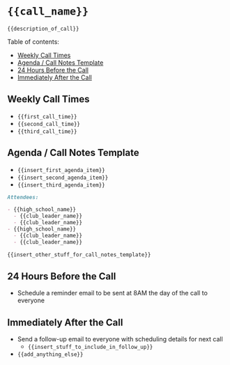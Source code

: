 # `{{call_name}}`

`{{description_of_call}}`

Table of contents:

- [Weekly Call Times](#weekly-call-times)
- [Agenda / Call Notes Template](#agenda-call-notes-template)
- [24 Hours Before the Call](#24-hours-before-the-call)
- [Immediately After the Call](#immediately-after-the-call)

## Weekly Call Times

- `{{first_call_time}}`
- `{{second_call_time}}`
- `{{third_call_time}}`

## Agenda / Call Notes Template

- `{{insert_first_agenda_item}}`
- `{{insert_second_agenda_item}}`
- `{{insert_third_agenda_item}}`

```md
Attendees:

- {{high_school_name}}
  - {{club_leader_name}}
  - {{club_leader_name}}
- {{high_school_name}}
  - {{club_leader_name}}
  - {{club_leader_name}}

{{insert_other_stuff_for_call_notes_template}}
```

## 24 Hours Before the Call

- Schedule a reminder email to be sent at 8AM the day of the call to everyone

## Immediately After the Call

- Send a follow-up email to everyone with scheduling details for next call
  - `{{insert_stuff_to_include_in_follow_up}}`
- `{{add_anything_else}}`
